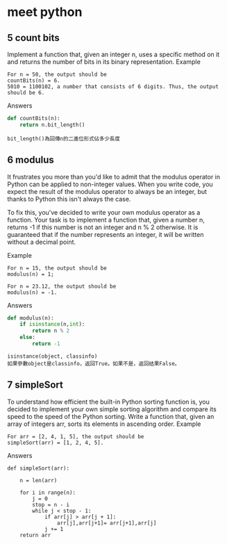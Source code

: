 # meet python
## 5 count bits
Implement a function that, given an integer n, uses a specific method on it and returns the number of bits in its binary representation.
Example
```
For n = 50, the output should be
countBits(n) = 6.
5010 = 1100102, a number that consists of 6 digits. Thus, the output should be 6.
```
Answers
```python
def countBits(n):
    return n.bit_length()
```
    bit_length()為回傳n的二進位形式佔多少長度    

## 6 modulus
It frustrates you more than you'd like to admit that the modulus operator in Python can be applied to non-integer values. When you write code, you expect the result of the modulus operator to always be an integer, but thanks to Python this isn't always the case.

To fix this, you've decided to write your own modulus operator as a function. Your task is to implement a function that, given a number n, returns -1 if this number is not an integer and n % 2 otherwise. It is guaranteed that if the number represents an integer, it will be written without a decimal point.

Example
```
For n = 15, the output should be
modulus(n) = 1;

For n = 23.12, the output should be
modulus(n) = -1.
```
Answers
```python
def modulus(n):
    if isinstance(n,int):
        return n % 2
    else:
        return -1
```
    isinstance(object, classinfo)    
    如果參數object是classinfo，返回True。如果不是，返回结果False。  
    
## 7 simpleSort
To understand how efficient the built-in Python sorting function is, you decided to implement your own simple sorting algorithm and compare its speed to the speed of the Python sorting. Write a function that, given an array of integers arr, sorts its elements in ascending order.
Example
```
For arr = [2, 4, 1, 5], the output should be
simpleSort(arr) = [1, 2, 4, 5].
```
Answers
```
def simpleSort(arr):

    n = len(arr)

    for i in range(n):
        j = 0
        stop = n - i
        while j < stop - 1:
            if arr[j] > arr[j + 1]:
                arr[j],arr[j+1]= arr[j+1],arr[j] 
            j += 1
    return arr

```
